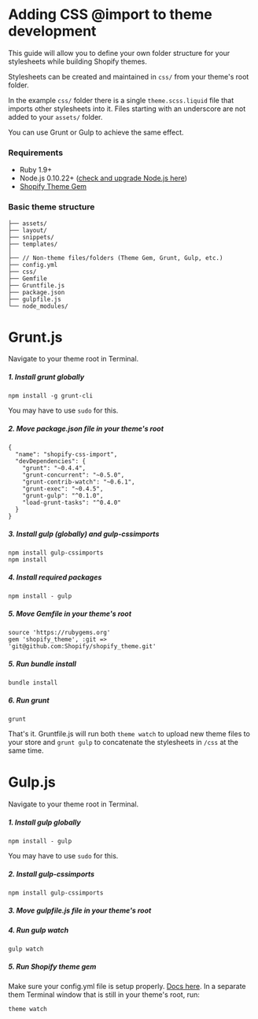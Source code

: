 Adding CSS @import to theme development
=====================

This guide will allow you to define your own folder structure for your stylesheets while building Shopify themes.

Stylesheets can be created and maintained in `css/` from your theme's root folder.

In the example `css/` folder there is a single `theme.scss.liquid` file that imports other stylesheets into it. Files starting with an underscore are not added to your `assets/` folder.

You can use Grunt or Gulp to achieve the same effect.

### Requirements
- Ruby 1.9+
- Node.js 0.10.22+ ([check and upgrade Node.js here](http://stackoverflow.com/questions/20887400/gruntjs-bus-error-grunt-watch))
- [Shopify Theme Gem](https://github.com/Shopify/shopify_theme)

### Basic theme structure
```
├── assets/
├── layout/
├── snippets/
├── templates/
│
├── // Non-theme files/folders (Theme Gem, Grunt, Gulp, etc.)
├── config.yml
├── css/
├── Gemfile
├── Gruntfile.js
├── package.json
├── gulpfile.js
└── node_modules/
```

Grunt.js
=====================
Navigate to your theme root in Terminal.

##### 1. Install grunt globally

```
npm install -g grunt-cli
```

You may have to use `sudo` for this.

##### 2. Move package.json file in your theme's root
```
{
  "name": "shopify-css-import",
  "devDependencies": {
    "grunt": "~0.4.4",
    "grunt-concurrent": "~0.5.0",
    "grunt-contrib-watch": "~0.6.1",
    "grunt-exec": "~0.4.5",
    "grunt-gulp": "^0.1.0",
    "load-grunt-tasks": "^0.4.0"
  }
}
```

##### 3. Install gulp (globally) and gulp-cssimports
```
npm install gulp-cssimports
npm install
```

##### 4. Install required packages
```
npm install - gulp
```

##### 5. Move Gemfile in your theme's root
```
source 'https://rubygems.org'
gem 'shopify_theme', :git => 'git@github.com:Shopify/shopify_theme.git'
```

##### 5. Run bundle install
```
bundle install
```

##### 6. Run grunt
```
grunt
```

That's it. Gruntfile.js will run both `theme watch` to upload new theme files to your store and `grunt gulp` to concatenate the stylesheets in `/css` at the same time.



Gulp.js
=====================
Navigate to your theme root in Terminal.

##### 1. Install gulp globally

```
npm install - gulp
```
You may have to use `sudo` for this.

##### 2. Install gulp-cssimports

```
npm install gulp-cssimports
```

##### 3. Move gulpfile.js file in your theme's root

##### 4. Run gulp watch
```
gulp watch
```

##### 5. Run Shopify theme gem
Make sure your config.yml file is setup properly. [Docs here](https://github.com/Shopify/shopify_theme).
In a separate them Terminal window that is still in your theme's root, run:
```
theme watch
```
